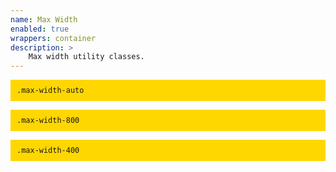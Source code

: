 ```yaml
---
name: Max Width
enabled: true
wrappers: container
description: >
    Max width utility classes.
---
```


<p class="max-width-auto">
    <code>.max-width-auto</code>
</p>

<p class="max-width-800">
    <code>.max-width-800</code>
</p>

<p class="max-width-400">
    <code>.max-width-400</code>
</p>

<style>
    [class^='max-width-'] {
        padding: 10px;
        background-color: gold;
    }
</style>
